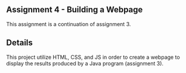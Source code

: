 ## Assignment 4 - Building a Webpage
This assignment is a continuation of assignment 3.

## Details
This project utilize HTML, CSS, and JS in order to create a webpage to display
the results produced by a Java program (assignment 3).



